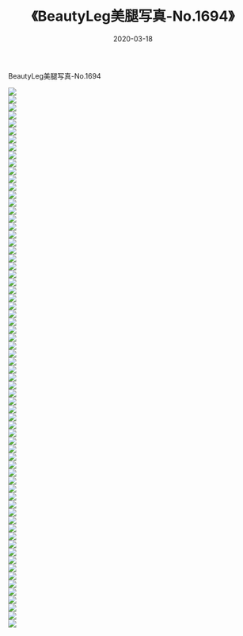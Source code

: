 ﻿---
layout: post
title:  《BeautyLeg美腿写真-No.1694》
date:   2020-03-18
img: http://img.660000.xyz/Sharelink/网络美图/2020/BeautyLeg美腿写真-No.1694/000.jpg
categories: [美女, 清纯, 唯美]
---

BeautyLeg美腿写真-No.1694

  ![](http://img.660000.xyz/Sharelink/网络美图/2020/BeautyLeg美腿写真-No.1694/001.jpg) <br> ![](http://img.660000.xyz/Sharelink/网络美图/2020/BeautyLeg美腿写真-No.1694/002.jpg) <br> ![](http://img.660000.xyz/Sharelink/网络美图/2020/BeautyLeg美腿写真-No.1694/003.jpg) <br> ![](http://img.660000.xyz/Sharelink/网络美图/2020/BeautyLeg美腿写真-No.1694/004.jpg) <br> ![](http://img.660000.xyz/Sharelink/网络美图/2020/BeautyLeg美腿写真-No.1694/005.jpg) <br> ![](http://img.660000.xyz/Sharelink/网络美图/2020/BeautyLeg美腿写真-No.1694/006.jpg) <br> ![](http://img.660000.xyz/Sharelink/网络美图/2020/BeautyLeg美腿写真-No.1694/007.jpg) <br> ![](http://img.660000.xyz/Sharelink/网络美图/2020/BeautyLeg美腿写真-No.1694/008.jpg) <br> ![](http://img.660000.xyz/Sharelink/网络美图/2020/BeautyLeg美腿写真-No.1694/009.jpg) <br> ![](http://img.660000.xyz/Sharelink/网络美图/2020/BeautyLeg美腿写真-No.1694/010.jpg) <br> ![](http://img.660000.xyz/Sharelink/网络美图/2020/BeautyLeg美腿写真-No.1694/011.jpg) <br> ![](http://img.660000.xyz/Sharelink/网络美图/2020/BeautyLeg美腿写真-No.1694/012.jpg) <br> ![](http://img.660000.xyz/Sharelink/网络美图/2020/BeautyLeg美腿写真-No.1694/013.jpg) <br> ![](http://img.660000.xyz/Sharelink/网络美图/2020/BeautyLeg美腿写真-No.1694/014.jpg) <br> ![](http://img.660000.xyz/Sharelink/网络美图/2020/BeautyLeg美腿写真-No.1694/015.jpg) <br> ![](http://img.660000.xyz/Sharelink/网络美图/2020/BeautyLeg美腿写真-No.1694/016.jpg) <br> ![](http://img.660000.xyz/Sharelink/网络美图/2020/BeautyLeg美腿写真-No.1694/017.jpg) <br> ![](http://img.660000.xyz/Sharelink/网络美图/2020/BeautyLeg美腿写真-No.1694/018.jpg) <br> ![](http://img.660000.xyz/Sharelink/网络美图/2020/BeautyLeg美腿写真-No.1694/019.jpg) <br> ![](http://img.660000.xyz/Sharelink/网络美图/2020/BeautyLeg美腿写真-No.1694/020.jpg) <br> ![](http://img.660000.xyz/Sharelink/网络美图/2020/BeautyLeg美腿写真-No.1694/021.jpg) <br> ![](http://img.660000.xyz/Sharelink/网络美图/2020/BeautyLeg美腿写真-No.1694/022.jpg) <br> ![](http://img.660000.xyz/Sharelink/网络美图/2020/BeautyLeg美腿写真-No.1694/023.jpg) <br> ![](http://img.660000.xyz/Sharelink/网络美图/2020/BeautyLeg美腿写真-No.1694/024.jpg) <br> ![](http://img.660000.xyz/Sharelink/网络美图/2020/BeautyLeg美腿写真-No.1694/025.jpg) <br> ![](http://img.660000.xyz/Sharelink/网络美图/2020/BeautyLeg美腿写真-No.1694/026.jpg) <br> ![](http://img.660000.xyz/Sharelink/网络美图/2020/BeautyLeg美腿写真-No.1694/027.jpg) <br> ![](http://img.660000.xyz/Sharelink/网络美图/2020/BeautyLeg美腿写真-No.1694/028.jpg) <br> ![](http://img.660000.xyz/Sharelink/网络美图/2020/BeautyLeg美腿写真-No.1694/029.jpg) <br> ![](http://img.660000.xyz/Sharelink/网络美图/2020/BeautyLeg美腿写真-No.1694/030.jpg) <br> ![](http://img.660000.xyz/Sharelink/网络美图/2020/BeautyLeg美腿写真-No.1694/031.jpg) <br> ![](http://img.660000.xyz/Sharelink/网络美图/2020/BeautyLeg美腿写真-No.1694/032.jpg) <br> ![](http://img.660000.xyz/Sharelink/网络美图/2020/BeautyLeg美腿写真-No.1694/033.jpg) <br> ![](http://img.660000.xyz/Sharelink/网络美图/2020/BeautyLeg美腿写真-No.1694/034.jpg) <br> ![](http://img.660000.xyz/Sharelink/网络美图/2020/BeautyLeg美腿写真-No.1694/035.jpg) <br> ![](http://img.660000.xyz/Sharelink/网络美图/2020/BeautyLeg美腿写真-No.1694/036.jpg) <br> ![](http://img.660000.xyz/Sharelink/网络美图/2020/BeautyLeg美腿写真-No.1694/037.jpg) <br> ![](http://img.660000.xyz/Sharelink/网络美图/2020/BeautyLeg美腿写真-No.1694/038.jpg) <br> ![](http://img.660000.xyz/Sharelink/网络美图/2020/BeautyLeg美腿写真-No.1694/039.jpg) <br> ![](http://img.660000.xyz/Sharelink/网络美图/2020/BeautyLeg美腿写真-No.1694/040.jpg) <br> ![](http://img.660000.xyz/Sharelink/网络美图/2020/BeautyLeg美腿写真-No.1694/041.jpg) <br> ![](http://img.660000.xyz/Sharelink/网络美图/2020/BeautyLeg美腿写真-No.1694/042.jpg) <br> ![](http://img.660000.xyz/Sharelink/网络美图/2020/BeautyLeg美腿写真-No.1694/043.jpg) <br> ![](http://img.660000.xyz/Sharelink/网络美图/2020/BeautyLeg美腿写真-No.1694/044.jpg) <br> ![](http://img.660000.xyz/Sharelink/网络美图/2020/BeautyLeg美腿写真-No.1694/045.jpg) <br> ![](http://img.660000.xyz/Sharelink/网络美图/2020/BeautyLeg美腿写真-No.1694/046.jpg) <br> ![](http://img.660000.xyz/Sharelink/网络美图/2020/BeautyLeg美腿写真-No.1694/047.jpg) <br> ![](http://img.660000.xyz/Sharelink/网络美图/2020/BeautyLeg美腿写真-No.1694/048.jpg) <br> ![](http://img.660000.xyz/Sharelink/网络美图/2020/BeautyLeg美腿写真-No.1694/049.jpg) <br> ![](http://img.660000.xyz/Sharelink/网络美图/2020/BeautyLeg美腿写真-No.1694/050.jpg) <br> ![](http://img.660000.xyz/Sharelink/网络美图/2020/BeautyLeg美腿写真-No.1694/051.jpg) <br> ![](http://img.660000.xyz/Sharelink/网络美图/2020/BeautyLeg美腿写真-No.1694/052.jpg) <br> ![](http://img.660000.xyz/Sharelink/网络美图/2020/BeautyLeg美腿写真-No.1694/053.jpg) <br> ![](http://img.660000.xyz/Sharelink/网络美图/2020/BeautyLeg美腿写真-No.1694/054.jpg) <br> ![](http://img.660000.xyz/Sharelink/网络美图/2020/BeautyLeg美腿写真-No.1694/055.jpg) <br> ![](http://img.660000.xyz/Sharelink/网络美图/2020/BeautyLeg美腿写真-No.1694/056.jpg) <br> ![](http://img.660000.xyz/Sharelink/网络美图/2020/BeautyLeg美腿写真-No.1694/057.jpg) <br> ![](http://img.660000.xyz/Sharelink/网络美图/2020/BeautyLeg美腿写真-No.1694/058.jpg) <br> ![](http://img.660000.xyz/Sharelink/网络美图/2020/BeautyLeg美腿写真-No.1694/059.jpg) <br> ![](http://img.660000.xyz/Sharelink/网络美图/2020/BeautyLeg美腿写真-No.1694/060.jpg) <br> ![](http://img.660000.xyz/Sharelink/网络美图/2020/BeautyLeg美腿写真-No.1694/061.jpg) <br> ![](http://img.660000.xyz/Sharelink/网络美图/2020/BeautyLeg美腿写真-No.1694/062.jpg) <br> ![](http://img.660000.xyz/Sharelink/网络美图/2020/BeautyLeg美腿写真-No.1694/063.jpg) <br> ![](http://img.660000.xyz/Sharelink/网络美图/2020/BeautyLeg美腿写真-No.1694/064.jpg) <br> ![](http://img.660000.xyz/Sharelink/网络美图/2020/BeautyLeg美腿写真-No.1694/065.jpg) <br> ![](http://img.660000.xyz/Sharelink/网络美图/2020/BeautyLeg美腿写真-No.1694/066.jpg) <br> ![](http://img.660000.xyz/Sharelink/网络美图/2020/BeautyLeg美腿写真-No.1694/067.jpg) <br> ![](http://img.660000.xyz/Sharelink/网络美图/2020/BeautyLeg美腿写真-No.1694/068.jpg) <br>